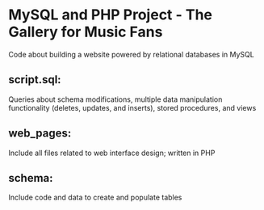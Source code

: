 # MySQL and PHP Project - The Gallery for Music Fans 
Code about building a website powered by relational databases in MySQL

## script.sql: 
   Queries about schema modifications, multiple data manipulation functionality (deletes, updates, and inserts), stored procedures, and views
   
## web_pages:
   Include all files related to web interface design; written in PHP
 
## schema:
   Include code and data to create and populate tables
